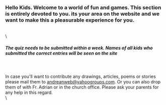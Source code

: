 ### Hello Kids. Welcome to a world of fun and games. This section is entirely devoted to you. its your area on the website and we want to make this a pleasurable experience for you.

\
\

##### The quiz needs to be submitted within a week. Names of all kids who submitted the correct entries will be seen on the site

\
\
In case you\'ll want to contribute any drawings, articles, poems or
stories please mail them to andreanweb@yahoogroups.com. Or you can also
drop them of with Fr. Adrian or in the church office. Please ask your
parents for any help in this regard.\
\
